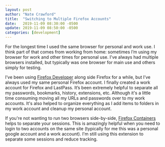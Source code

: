 ```yaml
---
layout: post
author: "Nate Crawford"
title:  "Switching to Multiple Firefox Accounts"
date:   2019-11-09 08:30:00 -0500
update: 2019-11-09 08:50:00 -0500
categories: [development]
---
```

For the longest time I used the same browser for personal and work use. I think part of that comes from working from home: sometimes I’m using my browser for work and other times for personal use. I've always had multiple browsers installed, but typically was one browser for main use and others simply for testing.

I’ve been using [Firefox Developer](https://www.mozilla.org/en-US/firefox/developer/) along side Firefox for a while, but I’ve always used my same personal Firefox account. I finally created a work account for Firefox and LastPass. It’s been extremely helpful to separate all my passwords, bookmarks, history, extensions, etc. Although it's a little time consuming moving all my URLs and passwords over to my work accounts. It's also helped to organize everything as I add items to folders in my work account and cleanup my personal account.

If you're not wanting to run two browsers side-by-side, [Firefox Containers](https://addons.mozilla.org/en-US/firefox/addon/multi-account-containers/) helps to separate your sessions. This is amazingly helpful when you need to login to two accounts on the same site (typically for me this was a personal google account and a work account). I'm still using this extension to separate some sessions and reduce tracking.


